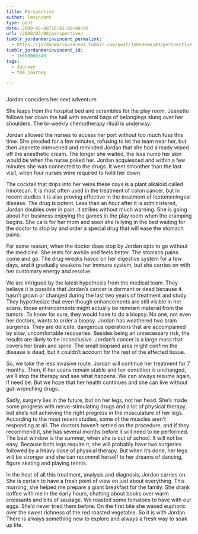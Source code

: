 ```yaml
---
title: Perspective
author: lmvincent
type: post
date: 2009-03-08T16:01:00+00:00
url: /2009/03/08/perspective/
tumblr_jordanmarinvincent_permalink:
  - https://jordanmarinvincent.tumblr.com/post/15659066349/perspective
tumblr_jordanmarinvincent_id:
  - 15659066349
tags:
  - Journey
  - the journey

---
```

<a href="https://www.flickr.com/photos/larryvincent/3337220772/" title="photo sharing" target="_blank" rel="noopener"><img src="https://farm4.static.flickr.com/3650/3337220772_dbeb6fd950_m.jpg" alt="" /></a>

Jordan considers her next adventure

She leaps from the hospital bed and scrambles for the play room. Jeanette follows her down the hall with several bags of belongings slung over her shoulders. The bi-weekly chemotherapy ritual is underway.

Jordan allowed the nurses to access her port without too much fuss this time. She pleaded for a few minutes, refusing to let the team near her, but then Jeanette intervened and reminded Jordan that she had already wiped off the anesthetic cream. The longer she waited, the less numb her skin would be when the nurse poked her. Jordan acquiesced and within a few minutes she was connected to the drugs. It went smoother than the last visit, when four nurses were required to hold her down.<a name="more"></a>

The cocktail that drips into her veins these days is a plant alkaloid called Irinotecan. It is most often used in the treatment of colon cancer, but in recent studies it is also proving effective in the treatment of leptomeningeal disease. The drug is potent. Less than an hour after it is administered, Jordan doubles over in pain. It strikes without much warning. She is going about her business enjoying the games in the play room when the cramping begins. She calls for her mom and soon she is lying in the bed waiting for the doctor to stop by and order a special drug that will ease the stomach pains.

For some reason, when the doctor does stop by Jordan opts to go without the medicine. She rests for awhile and feels better. The stomach pains come and go. The drug wreaks havoc on her digestive system for a few days, and it gradually weakens her immune system, but she carries on with her customary energy and resolve.

We are intrigued by the latest hypothesis from the medical team. They believe it is possible that Jordan&rsquo;s cancer is dormant or dead because it hasn&rsquo;t grown or changed during the last two years of treatment and study. They hypothesize that even though enhancements are still visible in her scans, those enhancements might actually be remnant material from the tumors. To know for sure, they would have to do a biopsy. No one, not even her doctors, wants to order a biopsy. Jordan has weathered two brain surgeries. They are delicate, dangerous operations that are accompanied by slow, uncomfortable recoveries. Besides being an unnecessary risk, the results are likely to be inconclusive. Jordan&rsquo;s cancer is a large mass that covers her brain and spine. The small biopsied area might confirm the disease is dead, but it couldn&rsquo;t account for the rest of the effected tissue.

So, we take the less invasive route. Jordan will continue her treatment for 7 months. Then, if her scans remain stable and her condition is unchanged, we&rsquo;ll stop the therapy and see what happens. We can always resume again, if need be. But we hope that her health continues and she can live without gut-wrenching drugs.

Sadly, surgery lies in the future, but on her legs, not her head. She&rsquo;s made some progress with nerve-stimulating drugs and a lot of physical therapy, but she&rsquo;s not achieving the right progress in the musculature of her legs. According to the most recent studies, some of the muscles aren&rsquo;t responding at all. The doctors haven&rsquo;t settled on the procedure, and if they recommend it, she has several months before it will need to be performed. The best window is the summer, when she is out of school. It will not be easy. Because both legs require it, she will probably have two surgeries followed by a heavy dose of physical therapy. But when it&rsquo;s done, her legs will be stronger and she can recommit herself to her dreams of dancing, figure skating and playing tennis.

In the heat of all this treatment, analysis and diagnosis, Jordan carries on. She is certain to have a fresh point of view on just about everything. This morning, she helped me prepare a giant breakfast for the family. She drank coffee with me in the early hours, chatting about books over warm croissants and bits of sausage. We roasted some tomatoes to have with our eggs. She&rsquo;d never tried them before. On the first bite she waxed euphoric over the sweet richness of the red roasted vegetable. So it is with Jordan. There is always something new to explore and always a fresh way to soak up life.

<div class="blogger-post-footer">
  <img loading="lazy" width="1" height="1" src="https://blogger.googleusercontent.com/tracker/9039099668816362935-423372414511580840?l=jordansjourney2.blogspot.com" alt="" />
</div>